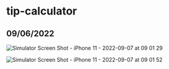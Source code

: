 # tip-calculator
## 09/06/2022


![Simulator Screen Shot - iPhone 11 - 2022-09-07 at 09 01 29](https://user-images.githubusercontent.com/65494126/188925646-b5050bdc-b9a0-4cb4-b590-4ffaadfd05d2.png)

![Simulator Screen Shot - iPhone 11 - 2022-09-07 at 09 01 52](https://user-images.githubusercontent.com/65494126/188925655-a1aee67b-faac-4e7d-9c0c-c6068bdf05da.png)

